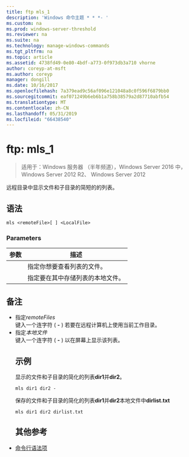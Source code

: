 ```yaml
---
title: ftp mls_1
description: 'Windows 命令主题 * * *- '
ms.custom: na
ms.prod: windows-server-threshold
ms.reviewer: na
ms.suite: na
ms.technology: manage-windows-commands
ms.tgt_pltfrm: na
ms.topic: article
ms.assetid: 4738fd49-0e80-4bdf-a773-0f973db3a710 vhorne
author: coreyp-at-msft
ms.author: coreyp
manager: dongill
ms.date: 10/16/2017
ms.openlocfilehash: 7a379ead9c56af096e121048a8c0f596f6879bb0
ms.sourcegitcommit: eaf071249b6eb6b1a758b38579a2d87710abfb54
ms.translationtype: MT
ms.contentlocale: zh-CN
ms.lasthandoff: 05/31/2019
ms.locfileid: "66438540"
---
```

# <a name="ftp-mls1"></a>ftp: mls_1

>适用于：Windows 服务器 （半年频道），Windows Server 2016 中，Windows Server 2012 R2、 Windows Server 2012

远程目录中显示文件和子目录的简短的的列表。   
## <a name="syntax"></a>语法  
```  
mls <remoteFile>[ ] <LocalFile>  
```  
### <a name="parameters"></a>Parameters  

|  参数   |                       描述                       |
|--------------|---------------------------------------------------------|
| <remoteFile> | 指定你想要查看列表的文件。 |
| <LocalFile>  |  指定要在其中存储列表的本地文件。  |

## <a name="remarks"></a>备注  
- 指定*remoteFiles*  
  键入一个连字符 ( **-** ) 若要在远程计算机上使用当前工作目录。  
- 指定*本地文件*  
  键入一个连字符 ( **-** ) 以在屏幕上显示该列表。  
  ## <a name="BKMK_Examples"></a>示例  
  显示的文件和子目录的简化的列表**dir1**并**dir2**。  
  ```  
  mls dir1 dir2 -  
  ```  
  保存的文件和子目录的简化的列表**dir1**并**dir2**本地文件中**dirlist.txt**  
  ```  
  mls dir1 dir2 dirlist.txt   
  ```  
  ## <a name="additional-references"></a>其他参考  
- [命令行语法项](command-line-syntax-key.md)  
